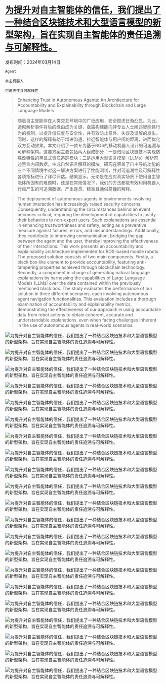 # [为提升对自主智能体的信任，我们提出了一种结合区块链技术和大型语言模型的新型架构，旨在实现自主智能体的责任追溯与可解释性。](https://arxiv.org/abs/2403.09567)

发布时间：2024年03月14日

`Agent`

`自主机器人`

`可追溯性与可解释性`

> Enhancing Trust in Autonomous Agents: An Architecture for Accountability and Explainability through Blockchain and Large Language Models

> 随着自主智能体在人类交互环境中的广泛应用，安全顾虑日渐凸显。为此，透彻解析事件背后的缘由成为关键，亟需构建能向非专业人士阐述智能体行为的机制，以提升信任度与安全性，并有效防止意外、失误及误解的发生。同时，这样的解释有助于增进沟通，拉近智能体与用户间的距离，进而优化双方互动效果。本文介绍了一款专为基于ROS的移动机器人设计的可追溯与可解释架构。这套方案主要包括两大组成部分：一是借助区块链技术实现防篡改特性的黑盒式责任追踪模块；二是运用大型语言模型（LLMs）解析前述黑盒内部数据，生成自然语言解释的模块。研究在涵盖了自主导航功能的三个不同情境中对这一解决方案进行了性能测试，并对可追溯性及可解释性各项指标进行了详尽评估。结果显示，无论是在应对真实场景下使用自主智能体所固有的难题时，还是在常规情况下，我们的方法都能有效利用机器人行动产生的可追溯数据，产出连贯、精准且通俗易懂的解释。

> The deployment of autonomous agents in environments involving human interaction has increasingly raised security concerns. Consequently, understanding the circumstances behind an event becomes critical, requiring the development of capabilities to justify their behaviors to non-expert users. Such explanations are essential in enhancing trustworthiness and safety, acting as a preventive measure against failures, errors, and misunderstandings. Additionally, they contribute to improving communication, bridging the gap between the agent and the user, thereby improving the effectiveness of their interactions. This work presents an accountability and explainability architecture implemented for ROS-based mobile robots. The proposed solution consists of two main components. Firstly, a black box-like element to provide accountability, featuring anti-tampering properties achieved through blockchain technology. Secondly, a component in charge of generating natural language explanations by harnessing the capabilities of Large Language Models (LLMs) over the data contained within the previously mentioned black box. The study evaluates the performance of our solution in three different scenarios, each involving autonomous agent navigation functionalities. This evaluation includes a thorough examination of accountability and explainability metrics, demonstrating the effectiveness of our approach in using accountable data from robot actions to obtain coherent, accurate and understandable explanations, even when facing challenges inherent in the use of autonomous agents in real-world scenarios.

![为提升对自主智能体的信任，我们提出了一种结合区块链技术和大型语言模型的新型架构，旨在实现自主智能体的责任追溯与可解释性。](../../../paper_images/2403.09567/system_architecture_color2.png)

![为提升对自主智能体的信任，我们提出了一种结合区块链技术和大型语言模型的新型架构，旨在实现自主智能体的责任追溯与可解释性。](../../../paper_images/2403.09567/rag_architecture.png)

![为提升对自主智能体的信任，我们提出了一种结合区块链技术和大型语言模型的新型架构，旨在实现自主智能体的责任追溯与可解释性。](../../../paper_images/2403.09567/scenario_1.png)

![为提升对自主智能体的信任，我们提出了一种结合区块链技术和大型语言模型的新型架构，旨在实现自主智能体的责任追溯与可解释性。](../../../paper_images/2403.09567/scenario_2.png)

![为提升对自主智能体的信任，我们提出了一种结合区块链技术和大型语言模型的新型架构，旨在实现自主智能体的责任追溯与可解释性。](../../../paper_images/2403.09567/scenario_3.png)

![为提升对自主智能体的信任，我们提出了一种结合区块链技术和大型语言模型的新型架构，旨在实现自主智能体的责任追溯与可解释性。](../../../paper_images/2403.09567/llm_evaluation_color.png)

![为提升对自主智能体的信任，我们提出了一种结合区块链技术和大型语言模型的新型架构，旨在实现自主智能体的责任追溯与可解释性。](../../../paper_images/2403.09567/msgs_loss_rate_scn1.png)

![为提升对自主智能体的信任，我们提出了一种结合区块链技术和大型语言模型的新型架构，旨在实现自主智能体的责任追溯与可解释性。](../../../paper_images/2403.09567/msgs_loss_rate_scn2.png)

![为提升对自主智能体的信任，我们提出了一种结合区块链技术和大型语言模型的新型架构，旨在实现自主智能体的责任追溯与可解释性。](../../../paper_images/2403.09567/msgs_loss_rate_scn3.png)

![为提升对自主智能体的信任，我们提出了一种结合区块链技术和大型语言模型的新型架构，旨在实现自主智能体的责任追溯与可解释性。](../../../paper_images/2403.09567/load_avg_scn2.png)

![为提升对自主智能体的信任，我们提出了一种结合区块链技术和大型语言模型的新型架构，旨在实现自主智能体的责任追溯与可解释性。](../../../paper_images/2403.09567/load_avg_scn3.png)

![为提升对自主智能体的信任，我们提出了一种结合区块链技术和大型语言模型的新型架构，旨在实现自主智能体的责任追溯与可解释性。](../../../paper_images/2403.09567/cpu_usr.png)

![为提升对自主智能体的信任，我们提出了一种结合区块链技术和大型语言模型的新型架构，旨在实现自主智能体的责任追溯与可解释性。](../../../paper_images/2403.09567/ram.png)

![为提升对自主智能体的信任，我们提出了一种结合区块链技术和大型语言模型的新型架构，旨在实现自主智能体的责任追溯与可解释性。](../../../paper_images/2403.09567/net_send.png)

![为提升对自主智能体的信任，我们提出了一种结合区块链技术和大型语言模型的新型架构，旨在实现自主智能体的责任追溯与可解释性。](../../../paper_images/2403.09567/dsk_writes.png)

![为提升对自主智能体的信任，我们提出了一种结合区块链技术和大型语言模型的新型架构，旨在实现自主智能体的责任追溯与可解释性。](../../../paper_images/2403.09567/overall_correctness.png)

![为提升对自主智能体的信任，我们提出了一种结合区块链技术和大型语言模型的新型架构，旨在实现自主智能体的责任追溯与可解释性。](../../../paper_images/2403.09567/correctness_category.png)

![为提升对自主智能体的信任，我们提出了一种结合区块链技术和大型语言模型的新型架构，旨在实现自主智能体的责任追溯与可解释性。](../../../paper_images/2403.09567/criteria_overall.png)

![为提升对自主智能体的信任，我们提出了一种结合区块链技术和大型语言模型的新型架构，旨在实现自主智能体的责任追溯与可解释性。](../../../paper_images/2403.09567/criteria_evaluation_cat_scn1.png)

![为提升对自主智能体的信任，我们提出了一种结合区块链技术和大型语言模型的新型架构，旨在实现自主智能体的责任追溯与可解释性。](../../../paper_images/2403.09567/criteria_evaluation_cat_scn2.png)

![为提升对自主智能体的信任，我们提出了一种结合区块链技术和大型语言模型的新型架构，旨在实现自主智能体的责任追溯与可解释性。](../../../paper_images/2403.09567/criteria_evaluation_cat_scn3.png)